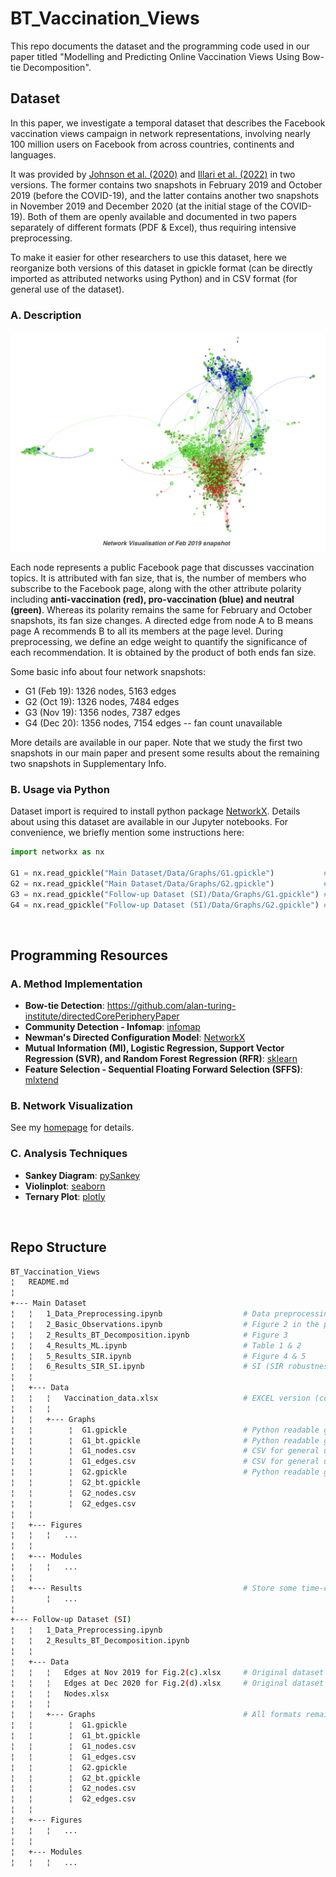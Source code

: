 # BT_Vaccination_Views
This repo documents the dataset and the programming code used in our paper titled "Modelling and Predicting Online Vaccination Views Using Bow-tie Decomposition".


## Dataset
In this paper, we investigate a temporal dataset that describes the Facebook vaccination views campaign in network representations, involving nearly 100 million users on Facebook from across countries, continents and languages. 

It was provided by [Johnson et al. (2020)](https://www.nature.com/articles/s41586-020-2281-1) and [Illari et al. (2022)](https://www.science.org/doi/10.1126/sciadv.abo8017) in two versions. The former contains two snapshots in February 2019 and October 2019 (before the COVID-19), and the latter contains another two snapshots in November 2019 and December 2020 (at the initial stage of the COVID-19). 
Both of them are openly available and documented in two papers separately of different formats (PDF & Excel), thus requiring intensive preprocessing. 

To make it easier for other researchers to use this dataset, here we reorganize both versions of this dataset in gpickle format (can be directly imported as attributed networks using Python) and in CSV format (for general use of the dataset).

### A. Description
<img src="Main Dataset/Figures/Data_Image.png" style="width:600px;"/>

Each node represents a public Facebook page that discusses vaccination topics. It is attributed with fan size, that is, the number of members who subscribe to the Facebook page, along with the other attribute polarity including **anti-vaccination (red), pro-vaccination (blue) and neutral (green)**. Whereas its polarity remains the same for February and October snapshots, its fan size changes.
A directed edge from node A to B means page A recommends B to all its members at the page level. 
During preprocessing, we define an edge weight to quantify the significance of each recommendation. It is obtained by the product of both ends fan size. 

Some basic info about four network snapshots:
- G1 (Feb 19): 1326 nodes, 5163 edges
- G2 (Oct 19): 1326 nodes, 7484 edges
- G3 (Nov 19): 1356 nodes, 7387 edges
- G4 (Dec 20): 1356 nodes, 7154 edges -- fan count unavailable

More details are available in our paper. Note that we study the first two snapshots in our main paper and present some results about the remaining two snapshots in Supplementary Info. 

### B. Usage via Python
Dataset import is required to install python package [NetworkX](https://networkx.org/). Details about using this dataset are available in our Jupyter notebooks. For convenience, we briefly mention some instructions here:

```python
import networkx as nx

G1 = nx.read_gpickle("Main Dataset/Data/Graphs/G1.gpickle")           # Feb 19 network
G2 = nx.read_gpickle("Main Dataset/Data/Graphs/G2.gpickle")           # Oct 19 network
G3 = nx.read_gpickle("Follow-up Dataset (SI)/Data/Graphs/G1.gpickle") # Nov 19 network
G4 = nx.read_gpickle("Follow-up Dataset (SI)/Data/Graphs/G2.gpickle") # Dec 20 network
```

<br/>

## Programming Resources
### A. Method Implementation
- **Bow-tie Detection**: https://github.com/alan-turing-institute/directedCorePeripheryPaper
- **Community Detection - Infomap**: [infomap](https://github.com/mapequation/infomap)
- **Newman's Directed Configuration Model**: [NetworkX](https://networkx.org/documentation/stable/reference/generated/networkx.generators.degree_seq.directed_configuration_model.html) 
- **Mutual Information (MI), Logistic Regression, Support Vector Regression (SVR), and Random Forest Regression (RFR)**: [sklearn](https://scikit-learn.org/stable/)
- **Feature Selection - Sequential Floating Forward Selection (SFFS)**: [mlxtend](https://rasbt.github.io/mlxtend/)

### B. Network Visualization
See my [homepage](https://github.com/YuetingH) for details.

### C. Analysis Techniques
- **Sankey Diagram**:  [pySankey](https://github.com/Pierre-Sassoulas/pySankey)
- **Violinplot**: [seaborn](https://seaborn.pydata.org/generated/seaborn.violinplot.html)
- **Ternary Plot**: [plotly](https://plotly.com/python/ternary-plots/)

<br/>

## Repo Structure
```bash
BT_Vaccination_Views
¦   README.md   
¦
+--- Main Dataset   
¦   ¦   1_Data_Preprocessing.ipynb                  # Data preprocessing and reorganizing
¦   ¦   2_Basic_Observations.ipynb                  # Figure 2 in the paper
¦   ¦   2_Results_BT_Decomposition.ipynb            # Figure 3 
¦   ¦   4_Results_ML.ipynb                          # Table 1 & 2
¦   ¦   5_Results_SIR.ipynb                         # Figure 4 & 5
¦   ¦   6_Results_SIR_SI.ipynb                      # SI (SIR robustness check)
¦   ¦
¦   +--- Data           
¦   ¦   ¦   Vaccination_data.xlsx                   # EXCEL version (converted from PDF in Johnson et al.)
¦   ¦   ¦   
¦   ¦   +--- Graphs
¦   ¦        ¦  G1.gpickle                          # Python readable graph (Feb 19)
¦   ¦        ¦  G1_bt.gpickle                       # Python readable graph with bt results
¦   ¦        ¦  G1_nodes.csv                        # CSV for general use of the dataset
¦   ¦        ¦  G1_edges.csv                        # CSV for general use of the dataset
¦   ¦        ¦  G2.gpickle                          # Python readable graph (Oct 19)
¦   ¦        ¦  G2_bt.gpickle
¦   ¦        ¦  G2_nodes.csv
¦   ¦        ¦  G2_edges.csv
¦   ¦
¦   +--- Figures
¦   ¦   ¦   ...
¦   ¦  
¦   +--- Modules                                    
¦   ¦   ¦   ...
¦   ¦
¦   +--- Results                                    # Store some time-consuming results (e.g., SFFS, SIR)
¦       ¦   ...
¦   
+--- Follow-up Dataset (SI)                        
¦   ¦   1_Data_Preprocessing.ipynb                 
¦   ¦   2_Results_BT_Decomposition.ipynb          
¦   ¦
¦   +--- Data           
¦   ¦   ¦   Edges at Nov 2019 for Fig.2(c).xlsx     # Original dataset from Illari et al (Nov 19)
¦   ¦   ¦   Edges at Dec 2020 for Fig.2(d).xlsx     # Original dataset from Illari et al (Dec 20)
¦   ¦   ¦   Nodes.xlsx
¦   ¦   ¦   
¦   ¦   +--- Graphs                                 # All formats remain consistant with the main dataset folder
¦   ¦        ¦  G1.gpickle                          
¦   ¦        ¦  G1_bt.gpickle
¦   ¦        ¦  G1_nodes.csv
¦   ¦        ¦  G1_edges.csv
¦   ¦        ¦  G2.gpickle
¦   ¦        ¦  G2_bt.gpickle
¦   ¦        ¦  G2_nodes.csv
¦   ¦        ¦  G2_edges.csv 
¦   ¦
¦   +--- Figures
¦   ¦   ¦   ...
¦   ¦  
¦   +--- Modules
¦   ¦   ¦   ...
             
```




